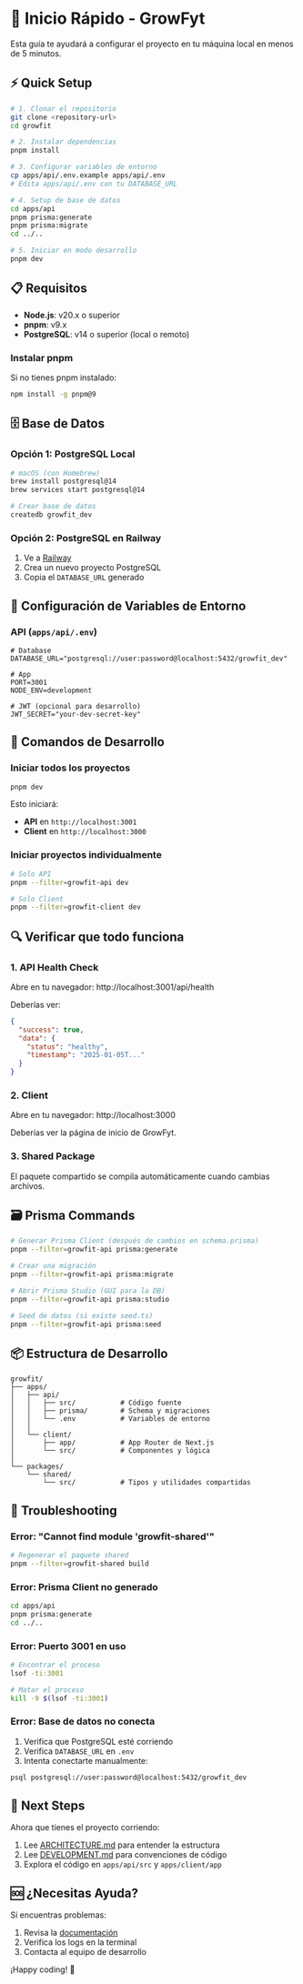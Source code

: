 # 🚀 Inicio Rápido - GrowFyt

Esta guía te ayudará a configurar el proyecto en tu máquina local en menos de 5 minutos.

## ⚡ Quick Setup

```bash
# 1. Clonar el repositorio
git clone <repository-url>
cd growfit

# 2. Instalar dependencias
pnpm install

# 3. Configurar variables de entorno
cp apps/api/.env.example apps/api/.env
# Edita apps/api/.env con tu DATABASE_URL

# 4. Setup de base de datos
cd apps/api
pnpm prisma:generate
pnpm prisma:migrate
cd ../..

# 5. Iniciar en modo desarrollo
pnpm dev
```

## 📋 Requisitos

- **Node.js**: v20.x o superior
- **pnpm**: v9.x
- **PostgreSQL**: v14 o superior (local o remoto)

### Instalar pnpm

Si no tienes pnpm instalado:

```bash
npm install -g pnpm@9
```

## 🗄️ Base de Datos

### Opción 1: PostgreSQL Local

```bash
# macOS (con Homebrew)
brew install postgresql@14
brew services start postgresql@14

# Crear base de datos
createdb growfit_dev
```

### Opción 2: PostgreSQL en Railway

1. Ve a [Railway](https://railway.app)
2. Crea un nuevo proyecto PostgreSQL
3. Copia el `DATABASE_URL` generado

## 🔧 Configuración de Variables de Entorno

### API (`apps/api/.env`)

```env
# Database
DATABASE_URL="postgresql://user:password@localhost:5432/growfit_dev"

# App
PORT=3001
NODE_ENV=development

# JWT (opcional para desarrollo)
JWT_SECRET="your-dev-secret-key"
```

## 🎯 Comandos de Desarrollo

### Iniciar todos los proyectos

```bash
pnpm dev
```

Esto iniciará:
- **API** en `http://localhost:3001`
- **Client** en `http://localhost:3000`

### Iniciar proyectos individualmente

```bash
# Solo API
pnpm --filter=growfit-api dev

# Solo Client
pnpm --filter=growfit-client dev
```

## 🔍 Verificar que todo funciona

### 1. API Health Check

Abre en tu navegador: http://localhost:3001/api/health

Deberías ver:

```json
{
  "success": true,
  "data": {
    "status": "healthy",
    "timestamp": "2025-01-05T..."
  }
}
```

### 2. Client

Abre en tu navegador: http://localhost:3000

Deberías ver la página de inicio de GrowFyt.

### 3. Shared Package

El paquete compartido se compila automáticamente cuando cambias archivos.

## 🗃️ Prisma Commands

```bash
# Generar Prisma Client (después de cambios en schema.prisma)
pnpm --filter=growfit-api prisma:generate

# Crear una migración
pnpm --filter=growfit-api prisma:migrate

# Abrir Prisma Studio (GUI para la DB)
pnpm --filter=growfit-api prisma:studio

# Seed de datos (si existe seed.ts)
pnpm --filter=growfit-api prisma:seed
```

## 📦 Estructura de Desarrollo

```
growfit/
├── apps/
│   ├── api/
│   │   ├── src/           # Código fuente
│   │   ├── prisma/        # Schema y migraciones
│   │   └── .env           # Variables de entorno
│   │
│   └── client/
│       ├── app/           # App Router de Next.js
│       └── src/           # Componentes y lógica
│
└── packages/
    └── shared/
        └── src/           # Tipos y utilidades compartidas
```

## 🐛 Troubleshooting

### Error: "Cannot find module 'growfit-shared'"

```bash
# Regenerar el paquete shared
pnpm --filter=growfit-shared build
```

### Error: Prisma Client no generado

```bash
cd apps/api
pnpm prisma:generate
cd ../..
```

### Error: Puerto 3001 en uso

```bash
# Encontrar el proceso
lsof -ti:3001

# Matar el proceso
kill -9 $(lsof -ti:3001)
```

### Error: Base de datos no conecta

1. Verifica que PostgreSQL esté corriendo
2. Verifica `DATABASE_URL` en `.env`
3. Intenta conectarte manualmente:

```bash
psql postgresql://user:password@localhost:5432/growfit_dev
```

## 📝 Next Steps

Ahora que tienes el proyecto corriendo:

1. Lee [ARCHITECTURE.md](./ARCHITECTURE.md) para entender la estructura
2. Lee [DEVELOPMENT.md](./DEVELOPMENT.md) para convenciones de código
3. Explora el código en `apps/api/src` y `apps/client/app`

## 🆘 ¿Necesitas Ayuda?

Si encuentras problemas:

1. Revisa la [documentación](./README.md)
2. Verifica los logs en la terminal
3. Contacta al equipo de desarrollo

¡Happy coding! 🎉

